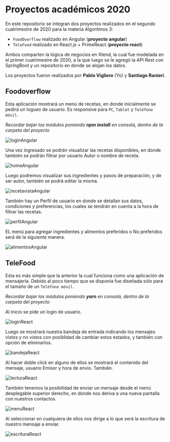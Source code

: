 
# Proyectos académicos 2020

En este repositorio se integran dos proyectos realizados en el segundo cuatrimestre de 2020 para la materia Algoritmos 3:

- `FoodOverflow` realizado en Angular (**proyecto angular**)
- `TeleFood` realizado en React.js + PrimeReact (**proyecto react**)

Ambos comparten la lógica de negocios en Xtend, la cual fue modelada en el primer cuatrimestre de 2020, a la que luego se le agregó la API Rest con SpringBoot y un repositorio en donde se alojan los datos.



Los proyectos fueron realizados por **Pablo Vigliero** (Yo) y **Santiago Ranieri**.



## Foodoverflow

Esta aplicación mostrará un menú de recetas, en donde inicialmente se pedirá un logueo de usuario. Es responsive para `PC`, `Tablet` y `Teléfono móvil`.

_Recordar bajar los módulos poniendo **npm install** en consola, dentro de la carpeta del proyecto_

![loginAngular](https://github.com/pablovig/proyectosunsam-2020/raw/master/imagenes%20README/foodoverflow/login.JPG)

Una vez ingresado se podrán visualizar las recetas disponibles, en donde también se podrán filtrar por usuario Autor o nombre de receta.

![homeAngular](https://github.com/pablovig/proyectosunsam-2020/raw/master/imagenes%20README/foodoverflow/home.JPG)

Luego podremos visualizar sus ingredientes y pasos de preparación, y de ser autor, también se podrá editar la misma.

![recetavistaAngular](https://github.com/pablovig/proyectosunsam-2020/raw/master/imagenes%20README/foodoverflow/recetavista.JPG)

También hay un Perfil de usuario en donde se detallan sus datos, condiciones y preferencias, los cuales se tendrán en cuenta a la hora de filtrar las recetas.

![perfilAngular](https://github.com/pablovig/proyectosunsam-2020/raw/master/imagenes%20README/foodoverflow/perfil.JPG)

EL menú para agregar ingredientes y alimentos preferidos o No preferidos será de la siguiente manera.

![alimentosAngular](https://github.com/pablovig/proyectosunsam-2020/raw/master/imagenes%20README/foodoverflow/alimentos.JPG)



## TeleFood

Esta es más simple que la anterior la cual funciona como una aplicación de mensajería. Debido al poco tiempo que se disponía fue diseñada sólo para el tamaño de un `Teléfono móvil`.

_Recordar bajar los módulos poniendo **yarn** en consola, dentro de la carpeta del proyecto_

Al inicio se pide un login de usuario.

![loginReact](https://github.com/pablovig/proyectosunsam-2020/blob/master/imagenes%20README/telefood/login.JPG)

Luego se mostrará nuestra bandeja de entrada indicando los mensajes vistos y no vistos con posiblidad de cambiar estos estados, y también con opción de eliminarlos.

![bandejaReact](https://github.com/pablovig/proyectosunsam-2020/blob/master/imagenes%20README/telefood/bandeja.JPG)

Al hacer doble click en alguno de ellos se mostrará el contenido del mensaje, usuario Emisor y hora de envío. También.

![lecturaReact](https://github.com/pablovig/proyectosunsam-2020/blob/master/imagenes%20README/telefood/lectura.JPG)

También tenemos la posibilidad de enviar un mensaje desde el menú desplegable superior derecho, en donde nos deriva a una nueva pantalla con nuestros 
contactos.

![menuReact](https://github.com/pablovig/proyectosunsam-2020/blob/master/imagenes%20README/telefood/menudesplegable.JPG)

Al seleccionar en cualquiera de ellos nos dirige a lo que será la escritura de nuestro mensaje a enviar.

![escrituraReact](https://github.com/pablovig/proyectosunsam-2020/blob/master/imagenes%20README/telefood/escritura.JPG)

